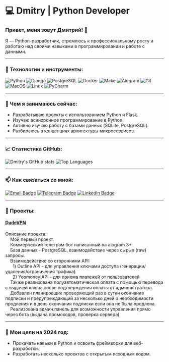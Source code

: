 # 💻 Dmitry | Python Developer

### Привет, меня зовут Дмитрий! 👋
Я — Python-разработчик, стремлюсь к профессиональному росту и работаю над своими навыками в программировании и работе с данными.

---

### 🔧 Технологии и инструменты:
![Python](https://img.shields.io/badge/-Python-333333?style=flat&logo=python)
![Django](https://img.shields.io/badge/-Django-333333?style=flat&logo=django)
![PostgreSQL](https://img.shields.io/badge/-PostgreSQL-333333?style=flat&logo=postgresql)
![Docker](https://img.shields.io/badge/-Docker-333333?style=flat&logo=docker)
![Make](https://img.shields.io/badge/-Make-333333?style=flat&logo=make)
![Aiogram](https://img.shields.io/badge/-Aiogram-333333?style=flat&logo=python)
![Git](https://img.shields.io/badge/-Git-333333?style=flat&logo=git)
![MacOS](https://img.shields.io/badge/-MacOS-333333?style=flat&logo=apple)
![Linux](https://img.shields.io/badge/-Linux-333333?style=flat&logo=linux)
![PyCharm](https://img.shields.io/badge/-PyCharm-333333?style=flat&logo=pycharm)

---

### 🌱 Чем я занимаюсь сейчас:
- Разрабатываю проекты с использованием Python и Flask.
- Изучаю асинхронное программирование в Python.
- Активно изучаю работу с базами данных (SQLite, PostgreSQL).
- Разбираюсь в концепциях архитектуры микросервисов.

---

### 📈 Статистика GitHub:
![Dmitry's GitHub stats](https://github-readme-stats.vercel.app/api?username=w1nn3rpy&show_icons=true&theme=dark&count_private=true)
![Top Languages](https://github-readme-stats.vercel.app/api/top-langs/?username=w1nn3rpy&layout=compact&theme=dark)

---

### 📫 Как связаться со мной:

[![Email Badge](https://img.shields.io/badge/-Email-D14836?style=flat&logo=gmail&logoColor=white)](mailto:odudenkodmitriy@gmail.com)
[![Telegram Badge](https://img.shields.io/badge/-Telegram-1ca0f1?style=flat&logo=telegram&logoColor=white)](https://t.me/w1nn3r1337)
[![LinkedIn Badge](https://img.shields.io/badge/-LinkedIn-0077B5?style=flat&logo=linkedin&logoColor=white)]([https://linkedin.com/in/ТВОЙ_LINKEDIN](https://www.linkedin.com/in/dmitry-odudenko-a1a82a302?utm_source=share&utm_campaign=share_via&utm_content=profile&utm_medium=ios_app))

---

### 🚀 Проекты:

#### [DudeVPN](https://github.com/w1nn3rpy/dudevpn)
Описание проекта:  
    Мой первый проект.  
    Коммерческий телеграм бот написанный на aiogram 3+  
    База данных - PostgreSQL, взаимодействие через сырые (raw) запросы.  
    Взаимодействие со сторонними API:  
      1) Outline API - для управления ключами доступа (генерации/удаления/ограничения трафика)  
      2) Yoomoney API - для приема платежей от пользователей  
    Также реализована полуавтоматическая оплата с помощью перевода с выдачей ключа после подтверждения оплаты от администратора.  
    Добавлен планировщик проверяющий раз в сутки окончание подписки и предупреждающий за несколько дней о необходимости продления и в день окончания подписки если она не была продлена.  
    Реализована админ.панель для возможности управления прямо через бота (выдача промокодов, проверка сервера)  

---

### 🎯 Мои цели на 2024 год:
- Прокачать навыки в Python и освоить фреймворки для веб-разработки.
- Разработать несколько проектов с открытым исходным кодом.

